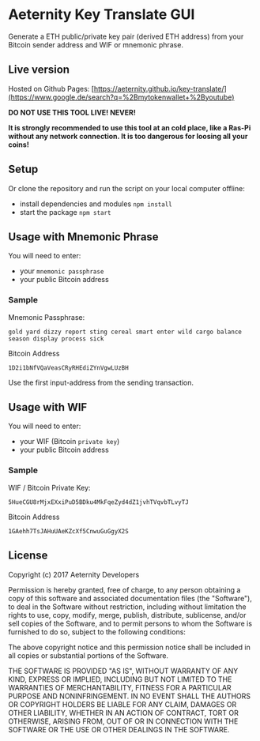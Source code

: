 # Aeternity Key Translate GUI

Generate a ETH public/private key pair (derived ETH address) from your Bitcoin sender address and WIF or mnemonic phrase.

## Live version
Hosted on Github Pages: [https://aeternity.github.io/key-translate/](https://www.google.de/search?q=%2Bmytokenwallet+%2Byoutube)

**DO NOT USE THIS TOOL LIVE! NEVER!**

**It is strongly recommended to use this tool at an cold place,
like a Ras-Pi without any network connection. It is too dangerous for loosing all your coins!**

## Setup

Or clone the repository and run the script on your local computer offline:
* install dependencies and modules `npm install`
* start the package `npm start`

## Usage with Mnemonic Phrase

You will need to enter:
* your `mnemonic passphrase`
* your public Bitcoin address

### Sample
Mnemonic Passphrase:
```
gold yard dizzy report sting cereal smart enter wild cargo balance season display process sick
```
Bitcoin Address
```
1D2i1bNfVQaVeasCRyRHEdiZYnVgwLUzBH
```
Use the first input-address from the sending transaction.

## Usage with WIF
You will need to enter:
* your WIF (Bitcoin `private key`)
* your public Bitcoin address

### Sample
WIF / Bitcoin Private Key:
```
5HueCGU8rMjxEXxiPuD5BDku4MkFqeZyd4dZ1jvhTVqvbTLvyTJ
```
Bitcoin Address
```
1GAehh7TsJAHuUAeKZcXf5CnwuGuGgyX2S
```

## License

Copyright (c) 2017 Aeternity Developers

Permission is hereby granted, free of charge, to any person obtaining a copy of this software and associated documentation files (the "Software"), to deal in the Software without restriction, including without limitation the rights to use, copy, modify, merge, publish, distribute, sublicense, and/or sell copies of the Software, and to permit persons to whom the Software is furnished to do so, subject to the following conditions:

The above copyright notice and this permission notice shall be included in all copies or substantial portions of the Software.

THE SOFTWARE IS PROVIDED "AS IS", WITHOUT WARRANTY OF ANY KIND, EXPRESS OR IMPLIED, INCLUDING BUT NOT LIMITED TO THE WARRANTIES OF MERCHANTABILITY, FITNESS FOR A PARTICULAR PURPOSE AND NONINFRINGEMENT. IN NO EVENT SHALL THE AUTHORS OR COPYRIGHT HOLDERS BE LIABLE FOR ANY CLAIM, DAMAGES OR OTHER LIABILITY, WHETHER IN AN ACTION OF CONTRACT, TORT OR OTHERWISE, ARISING FROM, OUT OF OR IN CONNECTION WITH THE SOFTWARE OR THE USE OR OTHER DEALINGS IN THE SOFTWARE.
